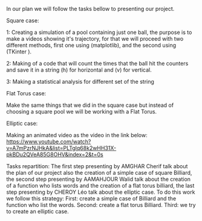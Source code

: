 In our plan we will follow the tasks  bellow to presenting our project.  

Square case:

1: Creating a simulation of a pool containing just one ball, the purpose is to make a videos showing  it's trajectory, for that we will proceed with two different methods, first one using (matplotlib), and the second using (TKinter ).
 
 2: Making of a code that will count the times that the ball hit the counters and save it in a string (h) for horizontal and (v) for vertical.
 
 3: Making a statistical analysis for different set of the string

Flat Torus case:

Make the same things that we did in the square case but instead of choosing a square pool we will be working with a Flat Torus.

Elliptic case:

Making an animated video as the video in the link below:
https://www.youtube.com/watch?v=A7mPzrNJHkA&list=PLTgIq68k2wHH31X-pkBDu2QVeA85G8OHV&index=2&t=0s

Tasks repartition:
The first step presenting by AMGHAR Cherif talk about the plan of our project also the creation of a simple case of square Billiard, the second step presenting by AAMAHJOUR Walid talk about the creation of a function who lists words and the creation of a flat torus billiard, the last step presenting by CHEROY Léo talk about the elliptic case. 
To do this work we follow this strategy:
First: create a simple case of Billiard and the function who list the words.
Second: create a flat torus Billiard.
Third: we try to create an elliptic case.
